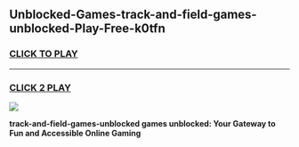 
## Unblocked-Games-track-and-field-games-unblocked-Play-Free-k0tfn
<h3>
<a href="https://premium76.site?title=track-and-field-games-unblocked&ref=21A">CLICK TO PLAY</a></h3>
<hr>

<h3>
<a href="https://premium76.site?title=track-and-field-games-unblocked&ref=21A">CLICK 2 PLAY</a>
  
</h3>

<a href="https://premium76.site?title=track-and-field-games-unblocked&ref=21A"><img src="https://clearcache.store/games.png"></a>


**track-and-field-games-unblocked games unblocked: Your Gateway to Fun and Accessible Online Gaming**
